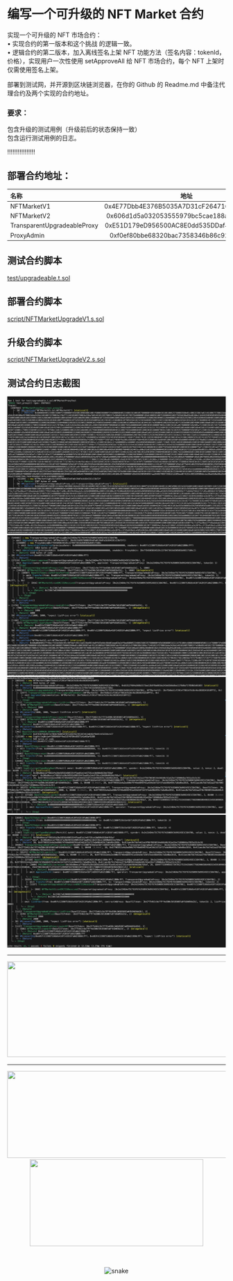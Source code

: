 <!-- #NFTMarketV1: 0xCB8b105f6035ffDb17f8c39C9C512F01CC1EadbF
#NFTMarketV2: 0xc58686540b9A1162f5F121a46a6C82feb5FF5c89
#NFTMarketProxy:0xea3F8298036296a29e8c0c0C8F34D81dBaFcD97A -->

# 编写一个可升级的 NFT Market 合约

实现⼀个可升级的 NFT 市场合约：<br>
• 实现合约的第⼀版本和这个挑战 的逻辑一致。<br>
• 逻辑合约的第⼆版本，加⼊离线签名上架 NFT 功能⽅法（签名内容：tokenId， 价格），实现⽤户⼀次性使用 setApproveAll 给 NFT 市场合约，每个 NFT 上架时仅需使⽤签名上架。<br>

部署到测试⽹，并开源到区块链浏览器，在你的 Github 的 Readme.md 中备注代理合约及两个实现的合约地址。<br>
### 要求：<br>
包含升级的测试用例（升级前后的状态保持一致）<br>
包含运行测试用例的日志。<br>


‼️‼️‼️‼️‼️‼️‼️‼
## 部署合约地址：<br>
| 名称 | 地址 |
| :--- | :---: |
| NFTMarketV1 | 0x4E77Dbb4E376B5035A7D31cF264716948Cd6E0C1 |
| NFTMarketV2 | 0x606d1d5a032053555979bc5cae188ab86E0b9430 |
| TransparentUpgradeableProxy | 0xE51D179eD956500AC8E0dd535DDaf48775aD7832 |
| ProxyAdmin | 0xf0ef80bbe68320bac7358346b86c9286f03fabc4 |

## 测试合约脚本
[test/upgradeable.t.sol](test/upgradeable.t.sol)

## 部署合约脚本
[script/NFTMarketUpgradeV1.s.sol](script/NFTMarketUpgradeV1.s.sol)

## 升级合约脚本
[script/NFTMarketUpgradeV2.s.sol](script/NFTMarketUpgradeV2.s.sol)

## 测试合约日志截图 
![alt text](imgs/1.png)
![alt text](imgs/2.png)
![alt text](imgs/3.png)
![alt text](imgs/4.png)


---

  
<p align="center">
  <img width="800" height="220" src="https://streak-stats.demolab.com?user=sammorozov&theme=highcontrast&hide_border=true&border_radius=5&card_width=800">
</p>


---




<p align="center">
  <img width="600" height="200" src="https://github-readme-stats.vercel.app/api?username=sammorozov&show_icons=true&theme=vision-friendly-dark">
  <img width="400" height="200" src="https://github-readme-stats.vercel.app/api/top-langs/?username=sammorozov&size_weight=0.15&count_weight=0.5&layout=compact&theme=vision-friendly-dark">
</p>
 


<div id="header" align="center">
  <img src="https://komarev.com/ghpvc/?username=sammorozov&style=for-the-badge&color=orange" alt=""/>
</div>

<p align="center">
 <img width="1000" src="assets/github-snake.svg" alt="snake"/>
</p>
